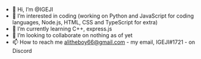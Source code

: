 - 👋 Hi, I’m @IGEJI
- 👀 I’m interested in coding (working on Python and JavaScript for coding languages, Node.js, HTML, CSS and TypeScript for extra)
- 🌱 I’m currently learning C++, express.js
- 💞️ I’m looking to collaborate on nothing as of yet
- 📫 How to reach me alitheboy66@gmail.com - my email, IGEJI#1721 - on Discord

<!---
IGEJI/IGEJI is a ✨ special ✨ repository because its `README.md` (this file) appears on your GitHub profile.
You can click the Preview link to take a look at your changes.
--->

